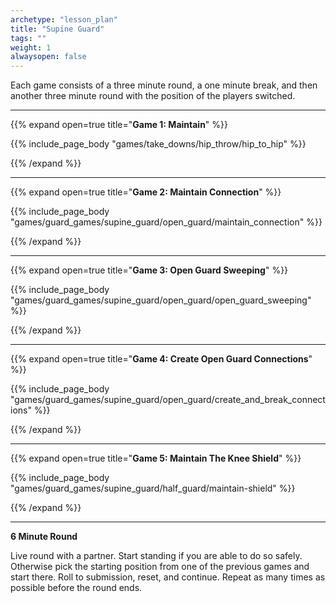 ```yaml
--- 
archetype: "lesson_plan" 
title: "Supine Guard"
tags: ""
weight: 1
alwaysopen: false 
---
```




Each game consists of a three minute round, a one minute break, and then another three minute round with the position of the players switched. 

---
{{% expand open=true title="**Game 1: Maintain**" %}}

{{% include_page_body "games/take_downs/hip_throw/hip_to_hip" %}}

{{% /expand %}}

---
{{% expand open=true title="**Game 2: Maintain Connection**" %}}

{{% include_page_body "games/guard_games/supine_guard/open_guard/maintain_connection" %}}

{{% /expand %}}

---
{{% expand open=true title="**Game 3: Open Guard Sweeping**" %}}

{{% include_page_body "games/guard_games/supine_guard/open_guard/open_guard_sweeping" %}}

{{% /expand %}}

---
{{% expand open=true title="**Game 4: Create Open Guard Connections**" %}}

{{% include_page_body "games/guard_games/supine_guard/open_guard/create_and_break_connections" %}}

{{% /expand %}}

---
{{% expand open=true title="**Game 5: Maintain The Knee Shield**" %}}


{{% include_page_body "games/guard_games/supine_guard/half_guard/maintain-shield" %}}

{{% /expand %}}

---
**6 Minute Round**

Live round with a partner. Start standing if you are able to do so safely. Otherwise pick the starting position from one of the previous games and start there. Roll to submission, reset, and continue. Repeat as many times as possible before the round ends. 



